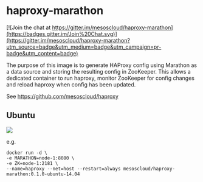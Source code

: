 # haproxy-marathon

[![Join the chat at https://gitter.im/mesoscloud/haproxy-marathon](https://badges.gitter.im/Join%20Chat.svg)](https://gitter.im/mesoscloud/haproxy-marathon?utm_source=badge&utm_medium=badge&utm_campaign=pr-badge&utm_content=badge)

The purpose of this image is to generate HAProxy config using Marathon as a data source and storing the resulting config in ZooKeeper.  This allows a dedicated container to run haproxy, monitor ZooKeeper for config changes and reload haproxy when config has been updated.

See https://github.com/mesoscloud/haproxy

## Ubuntu

[![](https://badge.imagelayers.io/mesoscloud/haproxy-marathon:0.1.0-ubuntu-14.04.svg)](https://imagelayers.io/?images=mesoscloud/haproxy-marathon:0.1.0-ubuntu-14.04)

e.g.

```
docker run -d \
-e MARATHON=node-1:8080 \
-e ZK=node-1:2181 \
--name=haproxy --net=host --restart=always mesoscloud/haproxy-marathon:0.1.0-ubuntu-14.04
```
